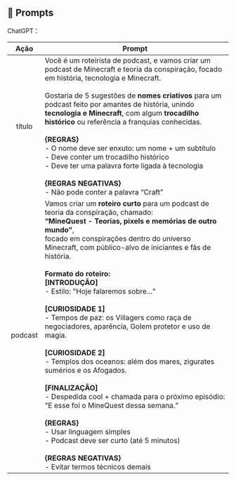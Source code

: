 ## 🧠 Prompts

ChatGPT：

|  Ação   | Prompt                                                                                                                                                                                                                                                                                                                                                                                                                                                                                                                                                                                                                                                                                                                                                                                                                                                                                 |
| :-----: | -------------------------------------------------------------------------------------------------------------------------------------------------------------------------------------------------------------------------------------------------------------------------------------------------------------------------------------------------------------------------------------------------------------------------------------------------------------------------------------------------------------------------------------------------------------------------------------------------------------------------------------------------------------------------------------------------------------------------------------------------------------------------------------------------------------------------------------------------------------------------------------- |
| título  | Você é um roteirista de podcast, e vamos criar um podcast de Minecraft e teoria da conspiração, focado em história, tecnologia e Minecraft. <br><br>Gostaria de 5 sugestões de **nomes criativos** para um podcast feito por amantes de história, unindo **tecnologia e Minecraft**, com algum **trocadilho histórico** ou referência a franquias conhecidas. <br><br>**{REGRAS}**<br>- O nome deve ser enxuto: um nome + um subtítulo<br>- Deve conter um trocadilho histórico<br>- Deve ter uma palavra forte ligada à tecnologia<br><br>**{REGRAS NEGATIVAS}**<br>- Não pode conter a palavra “Craft”                                                                                                                                                                                                                                                                               |
| podcast | Vamos criar um **roteiro curto** para um podcast de teoria da conspiração, chamado:<br>**“MineQuest - Teorias, pixels e memórias de outro mundo”**,<br>focado em conspirações dentro do universo Minecraft, com público-alvo de iniciantes e fãs de história.<br><br>**Formato do roteiro:**<br>**[INTRODUÇÃO]**<br>- Estilo: "Hoje falaremos sobre..."<br><br>**[CURIOSIDADE 1]**<br>- Tempos de paz: os Villagers como raça de negociadores, aparência, Golem protetor e uso de magia.<br><br>**[CURIOSIDADE 2]**<br>- Templos dos oceanos: além dos mares, zigurates sumérios e os Afogados.<br><br>**[FINALIZAÇÃO]**<br>- Despedida cool + chamada para o próximo episódio:<br>"E esse foi o MineQuest dessa semana."<br><br>**{REGRAS}**<br>- Usar linguagem simples<br>- Podcast deve ser curto (até 5 minutos)<br><br>**{REGRAS NEGATIVAS}**<br>- Evitar termos técnicos demais |
